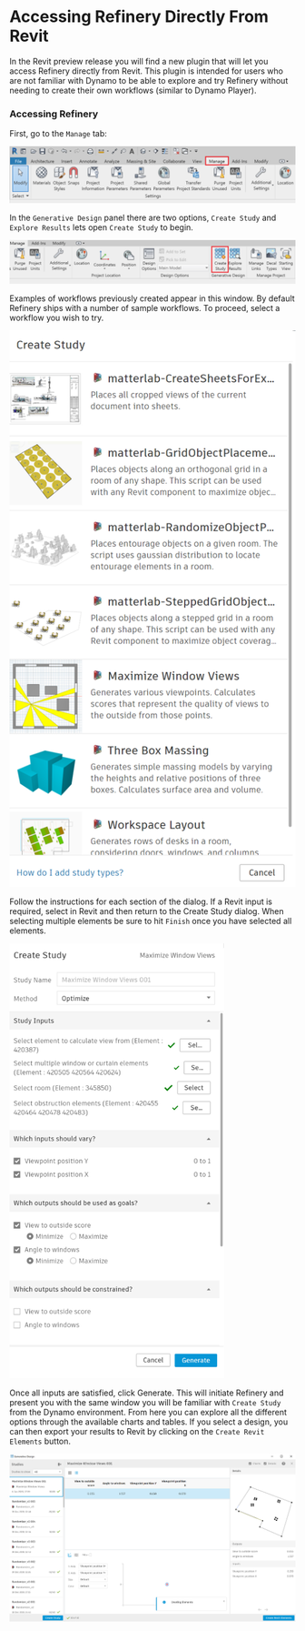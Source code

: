 # Accessing Refinery Directly From Revit

In the Revit preview release you will find a new plugin that will let you access Refinery directly from Revit. This plugin is intended for users who are not familiar with Dynamo to be able to explore and try Refinery without needing to create their own workflows \(similar to Dynamo Player\). 

### Accessing Refinery

First, go to the `Manage` tab:

<img src="../../assets/hello/accessrefinery1.png"/>

In the `Generative Design` panel there are two options, `Create Study` and `Explore Results` lets open `Create Study` to begin.

<img src="../../assets/hello/accessrefinery2.png"/>

Examples of workflows previously created appear in this window. By default Refinery ships with a number of sample workflows. To proceed, select a workflow you wish to try.

<img src="../../assets/hello/accessrefinery3.png"/>

Follow the instructions for each section of the dialog. If a Revit input is required, select in Revit and then return to the Create Study dialog. When selecting multiple elements be sure to hit `Finish` once you have selected all elements. 

<img src="../../assets/hello/accessrefinery4.png" style="width:75%;"/>

Once all inputs are satisfied, click Generate. This will initiate Refinery and present you with the same window you will be familiar with `Create Study` from the Dynamo environment. From here you can explore all the different options through the available charts and tables. If you select a design, you can then export your results to Revit by clicking on the `Create Revit Elements` button. 

<img src="../../assets/hello/accessrefinery5.png"/>